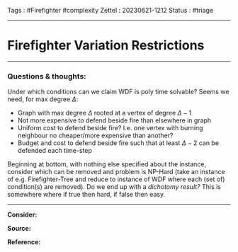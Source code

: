Tags : #Firefighter #complexity
Zettel :  20230621-1212
Status : #triage 

-----

# Firefighter Variation Restrictions

-----

### Questions & thoughts:

Under which conditions can we claim WDF is poly time solvable? Seems we need, for max degree $\Delta$:
 - Graph with max degree $\Delta$ rooted at a vertex of degree $\Delta-1$
 - Not more expensive to defend beside fire than elsewhere in graph
 - Uniform cost to defend beside fire? I.e. one vertex with burning neighbour no cheaper/more expensive than another?
 - Budget and cost to defend beside fire such that at least $\Delta-2$ can be defended each time-step

Beginning at bottom, with nothing else specified about the instance, consider which can be removed and problem is NP-Hard (take an instance of e.g. Firefighter-Tree and reduce to instance of WDF where each (set of) condition(s) are removed). Do we end up with a _dichotomy result?_ This is somewhere where if true then hard, if false then easy.


-----
 
**Consider:**


**Source:** 


**Reference:** 
